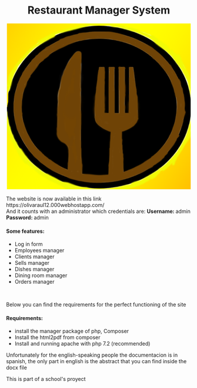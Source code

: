 <h1 align="center">Restaurant Manager System</h1>
<p align="center"> <img src="Imagenes/logo_frame.png" width="500px" height="450px"> </p>
<p>The website is now available in this link https://olivaraul12.000webhostapp.com/<br>
And it counts with an administrator which credentials are: <b>Username: </b>admin <b>Password: </b>admin </p>
<h4>Some features:</h4>
<ul>
  <li>Log in form</li>
  <li>Employees manager</li>
  <li>Clients manager</li>
  <li>Sells manager</li>
  <li>Dishes manager</li>
  <li>Dining room manager</li>
  <li>Orders manager</li>
</ul>
<br>
<p>Below you can find the requirements for the perfect functioning of the site</p>
<h4>Requirements:</h4>
<ul>
  <li>install the manager package of php, Composer</li>
  <li>Install the html2pdf from composer</li>
  <li>Install and running apache with php 7.2 (recommended)</li>
</ul>
<p>Unfortunately for the english-speaking people the documentacion is in spanish, the only part in english is the abstract that you can find inside the docx file</p>
<p>This is part of a school's proyect</p>
